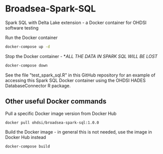 # Broadsea-Spark-SQL

Spark SQL with Delta Lake extension - a Docker container for OHDSI software testing

Run the Docker container
```bash
docker-compose up -d
```

Stop the Docker container - **ALL THE DATA IN SPARK SQL WILL BE LOST*
```bash
docker-compose down
```

See the file "test_spark_sql.R" in this GitHub repository for an example of accessing 
this Spark SQL Docker container using the OHDSI HADES DatabaseConnector R package.

## Other useful Docker commands

Pull a specific Docker image version from Docker Hub
```bash
docker pull ohdsi/broadsea-spark-sql:1.0.0
```

Build the Docker image - in general this is not needed, use the image in Docker Hub instead
```bash
docker-compose build
```
